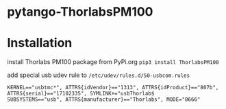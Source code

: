 # pytango-ThorlabsPM100

# Installation
install Thorlabs PM100 package from PyPi.org
`pip3 install ThorlabsPM100`

add special usb udev rule to `/etc/udev/rules.d/50-usbcom.rules`
```
KERNEL=="usbtmc*", ATTRS{idVendor}=="1313", ATTRS{idProduct}=="807b", ATTRS{serial}=="17102335", SYMLINK+="usbThorlab$
SUBSYSTEMS=="usb", ATTRS{manufacturer}=="Thorlabs", MODE="0666"
```

